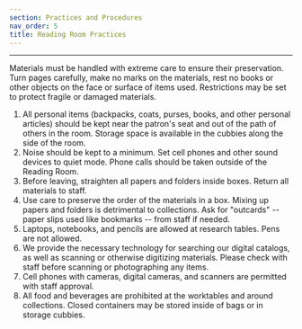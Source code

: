 ```yaml
---
section: Practices and Procedures
nav_order: 5
title: Reading Room Practices
---
```

---
Materials must be handled with extreme care to ensure their preservation. Turn pages carefully, make no marks on the materials, rest no books or other objects on the face or surface of items used. Restrictions may be set to protect fragile or damaged materials. 

1. All personal items (backpacks, coats, purses, books, and other personal articles) should be kept near the patron's seat and out of the path of others in the room. Storage space is available in the cubbies along the side of the room. 
2. Noise should be kept to a minimum. Set cell phones and other sound devices to quiet mode. Phone calls should be taken outside of the Reading Room.  
3. Before leaving, straighten all papers and folders inside boxes. Return all materials to staff.  
4. Use care to preserve the order of the materials in a box. Mixing up papers and folders is detrimental to collections. Ask for "outcards" -- paper slips used like bookmarks -- from staff if needed.  
5. Laptops, notebooks, and pencils are allowed at research tables. Pens are not allowed. 
6. We provide the necessary technology for searching our digital catalogs, as well as scanning or otherwise digitizing materials. Please check with staff before scanning or photographing any items. 
7. Cell phones with cameras, digital cameras, and scanners are permitted with staff approval. 
8. All food and beverages are prohibited at the worktables and around collections. Closed containers may be stored inside of bags or in storage cubbies. 